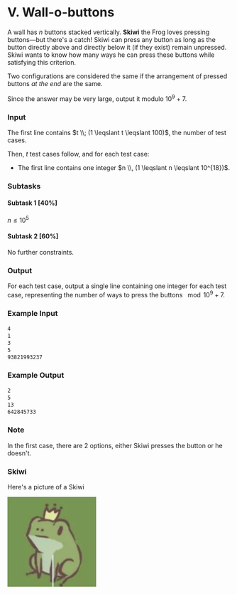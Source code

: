 # V. Wall-o-buttons

A wall has $n$ buttons stacked vertically. **Skiwi** the Frog loves pressing buttons—but there's a catch! Skiwi can press any button as long as the button directly above and directly below it (if they exist) remain unpressed. Skiwi wants to know how many ways he can press these buttons while satisfying this criterion.

Two configurations are considered the same if the arrangement of pressed buttons *at the end* are the same. 

Since the answer may be very large, output it modulo $10^9 + 7$.

### Input
The first line contains $t \\; (1 \leqslant t \leqslant 100)$, the number of test cases.

Then, $t$ test cases follow, and for each test case:

- The first line contains one integer $n \\, (1 \leqslant n \leqslant 10^{18})$.

### Subtasks

#### Subtask 1 [40%]
$n \leqslant 10^5$

#### Subtask 2 [60%]
No further constraints.

### Output
For each test case, output a single line containing one integer for each test case, representing the number of ways to press the buttons $\mod{10^9 + 7}$.

### Example Input
```
4
1
3
5
93821993237
```

### Example Output
```
2
5
13
642845733
```

### Note
In the first case, there are $2$ options, either Skiwi presses the button or he doesn't.

### Skiwi
Here's a picture of a Skiwi

<img src="assets/skiwi.png" alt="Skiwi" width="200">
